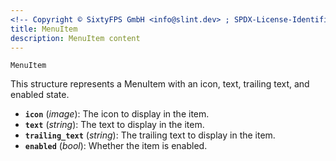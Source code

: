 ```yaml
---
<!-- Copyright © SixtyFPS GmbH <info@slint.dev> ; SPDX-License-Identifier: MIT -->
title: MenuItem
description: MenuItem content
---
```


`MenuItem`

This structure represents a MenuItem with an icon, text, trailing text, and enabled state.

- **`icon`** (_image_): The icon to display in the item.
- **`text`** (_string_): The text to display in the item.
- **`trailing_text`** (_string_): The trailing text to display in the item.
- **`enabled`** (_bool_): Whether the item is enabled.
